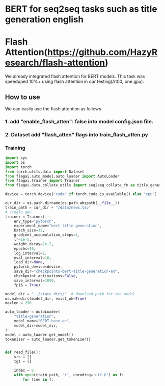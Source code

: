 # BERT for seq2seq tasks such as title generation english

# Flash Attention(https://github.com/HazyResearch/flash-attention)
We already integrated flash attention for BERT models. This task was speeduped 10%+ using flash attention in our testing(A100, one gpu).
## How to use
We can easily use the flash attention as follows.
### 1. add "enable_flash_atten": false into model config.json file.
### 2. Dataset add "flash_atten" flags into train_flash_atten.py
### Training
```python
import sys
import os
import torch
from torch.utils.data import Dataset
from flagai.auto_model.auto_loader import AutoLoader
from flagai.trainer import Trainer
from flagai.data.collate_utils import seq2seq_collate_fn as title_generation_collate_fn

device = torch.device("cuda" if torch.cuda.is_available() else "cpu")

cur_dir = os.path.dirname(os.path.abspath(__file__))
train_path = cur_dir + "/data/news.tsv"
# single gpu
trainer = Trainer(
    env_type="pytorch",
    experiment_name="bert-title-generation",
    batch_size=32,
    gradient_accumulation_steps=1,
    lr=1e-5,
    weight_decay=1e-3,
    epochs=10,
    log_interval=1,
    eval_interval=10,
    load_dir=None,
    pytorch_device=device,
    save_dir="checkpoints-bert-title-generation-en",
    checkpoint_activations=False,
    save_interval=1000,
    fp16 = True)

model_dir = "../state_dict/"  # download_path for the model 
os.makedirs(model_dir, exist_ok=True)
maxlen = 256

auto_loader = AutoLoader(
    "title-generation",
    model_name="BERT-base-en",
    model_dir=model_dir,
)
model = auto_loader.get_model()
tokenizer = auto_loader.get_tokenizer()


def read_file():
    src = []
    tgt = []

    index = 0
    with open(train_path, 'r', encoding='utf-8') as f:
        for line in f:
```
